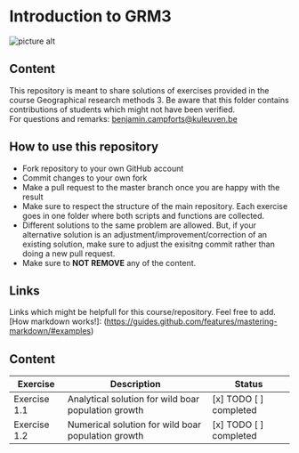 Introduction to GRM3
===================
![picture alt](https://github.com/BCampforts/Introduction/blob/master/WildBoars.png "Repository containing solutions for the exercises of the course GRM3 2018")

## Content ##
This repository is meant to share solutions of exercises provided in the course Geographical research methods 3. 
Be aware that this folder contains contributions of students which might not have been verified.   
For questions and remarks: benjamin.campforts@kuleuven.be

## How to use this repository ##
* Fork repository to your own GitHub account
* Commit changes to your own fork 
* Make a pull request to the master branch once you are happy with the result
* Make sure to respect the structure of the main repository. Each exercise goes in one folder where both scripts and functions are collected. 
* Different solutions to the same problem are allowed. But, if your alternative solution is an adjustment/improvement/correction of an existing solution, make sure to adjust the exisitng commit rather than doing a new pull request. 
* Make sure to **NOT REMOVE** any of the content. 

## Links ##
Links which might be helpfull for this course/repository. Feel free to add. 
[How markdown works!]: (https://guides.github.com/features/mastering-markdown/#examples)


## Content ##

Exercise	  | Description	|	Status
------------- | ------------	| -------------
Exercise 1.1 |	Analytical solution for wild boar population growth	|  [x] TODO  [ ] completed 
Exercise 1.2 |	Numerical solution for wild boar population growth	|  [x] TODO  [ ] completed 



